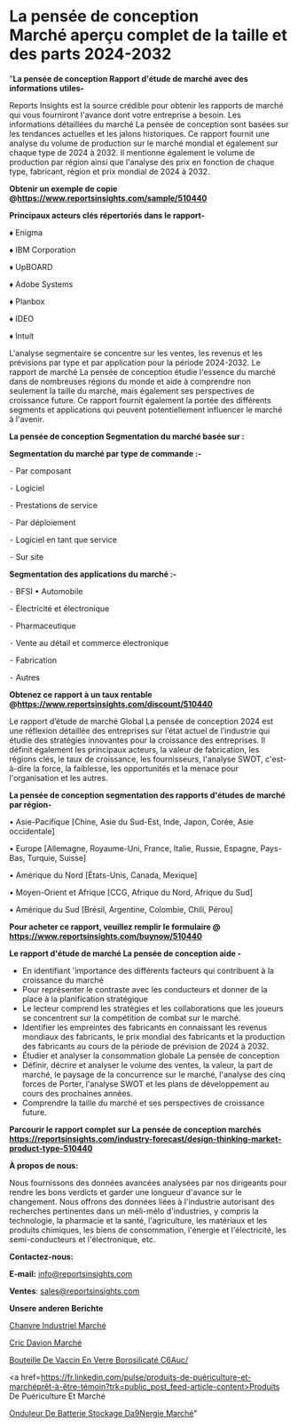 # La pensée de conception Marché aperçu complet de la taille et des parts 2024-2032

"<strong>La pensée de conception Rapport d'étude de marché avec des informations utiles-</strong>

Reports Insights est la source crédible pour obtenir les rapports de marché qui vous fourniront l'avance dont votre entreprise a besoin. Les informations détaillées du marché La pensée de conception sont basées sur les tendances actuelles et les jalons historiques. Ce rapport fournit une analyse du volume de production sur le marché mondial et également sur chaque type de 2024 à 2032. Il mentionne également le volume de production par région ainsi que l'analyse des prix en fonction de chaque type, fabricant, région et prix mondial de 2024 à 2032.

<strong><b>Obtenir un exemple de copie @</b></strong><a href=https://www.reportsinsights.com/sample/510440><strong><b>https://www.reportsinsights.com/sample/510440</b></strong></a>

<b>Principaux acteurs clés répertoriés dans le rapport-</b>

<b> </b>♦ Enigma

♦ IBM Corporation

♦ UpBOARD

♦ Adobe Systems

♦ Planbox

♦ IDEO

♦ Intuit

L'analyse segmentaire se concentre sur les ventes, les revenus et les prévisions par type et par application pour la période 2024-2032. Le rapport de marché La pensée de conception étudie l'essence du marché dans de nombreuses régions du monde et aide à comprendre non seulement la taille du marché, mais également ses perspectives de croissance future. Ce rapport fournit également la portée des différents segments et applications qui peuvent potentiellement influencer le marché à l'avenir.

<strong>La pensée de conception Segmentation du marché basée sur :</strong>

<strong>Segmentation du marché par type de commande :-</strong>

⁃ Par composant

⁃ Logiciel

⁃ Prestations de service

⁃ Par déploiement

⁃ Logiciel en tant que service

⁃ Sur site

<strong>Segmentation des applications du marché :-</strong>

⁃ BFSI
• Automobile

⁃ Électricité et électronique

⁃ Pharmaceutique

⁃ Vente au détail et commerce électronique

⁃ Fabrication

⁃ Autres

<strong><b>Obtenez ce rapport à un taux rentable @</b></strong><a href=https://www.reportsinsights.com/discount/510440><strong><b>https://www.reportsinsights.com/discount/510440</b></strong></a>

Le rapport d’étude de marché Global La pensée de conception 2024 est une réflexion détaillée des entreprises sur l’état actuel de l’industrie qui étudie des stratégies innovantes pour la croissance des entreprises. Il définit également les principaux acteurs, la valeur de fabrication, les régions clés, le taux de croissance, les fournisseurs, l'analyse SWOT, c'est-à-dire la force, la faiblesse, les opportunités et la menace pour l'organisation et les autres.

<strong>La pensée de conception segmentation des rapports d'études de marché par région-</strong>

• Asie-Pacifique [Chine, Asie du Sud-Est, Inde, Japon, Corée, Asie occidentale]

• Europe [Allemagne, Royaume-Uni, France, Italie, Russie, Espagne, Pays-Bas, Turquie, Suisse]

• Amérique du Nord [États-Unis, Canada, Mexique]

• Moyen-Orient et Afrique [CCG, Afrique du Nord, Afrique du Sud]

• Amérique du Sud [Brésil, Argentine, Colombie, Chili, Pérou]

<strong>Pour acheter ce rapport, veuillez remplir le formulaire @   <a href=https://www.reportsinsights.com/buynow/510440>https://www.reportsinsights.com/buynow/510440</a></strong>

<strong>Le rapport d'étude de marché La pensée de conception aide -</strong>
<ul>
  <li>En identifiant 'importance des différents facteurs qui contribuent à la croissance du marché</li>
  <li>Pour représenter le contraste avec les conducteurs et donner de la place à la planification stratégique</li>
  <li>Le lecteur comprend les stratégies et les collaborations que les joueurs se concentrent sur la compétition de combat sur le marché.</li>
  <li>Identifier les empreintes des fabricants en connaissant les revenus mondiaux des fabricants, le prix mondial des fabricants et la production des fabricants au cours de la période de prévision de 2024 à 2032.</li>
  <li>Étudier et analyser la consommation globale La pensée de conception</li>
  <li>Définir, décrire et analyser le volume des ventes, la valeur, la part de marché, le paysage de la concurrence sur le marché, l'analyse des cinq forces de Porter, l'analyse SWOT et les plans de développement au cours des prochaines années.</li>
  <li>Comprendre la taille du marché et ses perspectives de croissance future.</li>
</ul>

<strong>Parcourir le rapport complet sur La pensée de conception marchés <a href=https://reportsinsights.com/industry-forecast/design-thinking-market-product-type-510440>https://reportsinsights.com/industry-forecast/design-thinking-market-product-type-510440</a></strong>

<strong>À propos de nous:</strong>

Nous fournissons des données avancées analysées par nos dirigeants pour rendre les bons verdicts et garder une longueur d'avance sur le changement. Nous offrons des données liées à l'industrie autorisant des recherches pertinentes dans un méli-mélo d'industries, y compris la technologie, la pharmacie et la santé, l'agriculture, les matériaux et les produits chimiques, les biens de consommation, l'énergie et l'électricité, les semi-conducteurs et l'électronique, etc.

<strong>Contactez-nous:</strong>

<strong>E-mail:</strong> <a href=mailto:info@reportsinsights.com>info@reportsinsights.com</a>

<strong>Ventes</strong>: <a href=mailto:sales@reportsinsights.com>sales@reportsinsights.com</a>

<strong>Unsere anderen Berichte</strong>

<a href=https://www.linkedin.com/pulse/chanvre-industriel-march%C3%A9-moteurs-contraintes-zpznf/>Chanvre Industriel Marché</a>

<a href=https://www.linkedin.com/pulse/cric-davion-march%C3%A9-2024-taille-part-tendance-98jbc/>Cric Davion Marché</a>

<a href=https://www.linkedin.com/pulse/bouteille-de-vaccin-en-verre-borosilicaté-c6auc/>Bouteille De Vaccin En Verre Borosilicaté C6Auc/</a>

<a href=https://fr.linkedin.com/pulse/produits-de-puériculture-et-marchéprêt-à-être-témoin?trk=public_post_feed-article-content>Produits De Puériculture Et Marché</a>

<a href=https://www.linkedin.com/pulse/onduleur-de-batterie-stockage-d%C3%A9nergie-march%C3%A9-vdjqf/>Onduleur De Batterie Stockage Da9Nergie Marché</a>"
